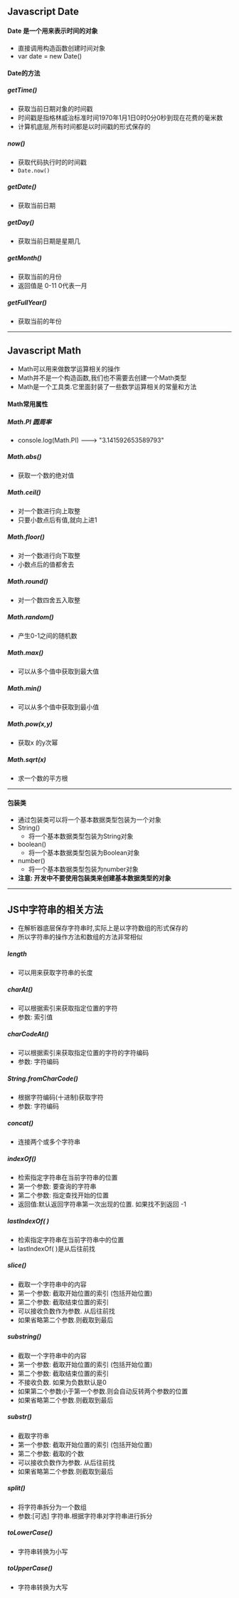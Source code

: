 ## Javascript Date
#### Date 是一个用来表示时间的对象
- 直接调用构造函数创建时间对象
- var date = new Date()

#### Date的方法
##### getTime() 
- 获取当前日期对象的时间戳
- 时间戳是指格林威治标准时间1970年1月1日0时0分0秒到现在花费的毫米数
- 计算机底层,所有时间都是以时间戳的形式保存的

##### now() 
- 获取代码执行时的时间戳
- ````Date.now()````

##### getDate()
- 获取当前日期
##### getDay()
- 获取当前日期是星期几
##### getMonth()
- 获取当前的月份
- 返回值是 0-11 0代表一月
##### getFullYear()
- 获取当前的年份

----------

## Javascript Math
- Math可以用来做数学运算相关的操作
- Math并不是一个构造函数,我们也不需要去创建一个Math类型
- Math是一个工具类.它里面封装了一些数学运算相关的常量和方法

#### Math常用属性
##### Math.PI 圆周率
- console.log(Math.PI)  ---> "3.141592653589793"
##### Math.abs()
- 获取一个数的绝对值
##### Math.ceil()
- 对一个数进行向上取整
- 只要小数点后有值,就向上进1
##### Math.floor()
- 对一个数进行向下取整
- 小数点后的值都舍去
##### Math.round()
- 对一个数四舍五入取整
##### Math.random()
- 产生0-1之间的随机数
##### Math.max() 
- 可以从多个值中获取到最大值
##### Math.min() 
- 可以从多个值中获取到最小值
##### Math.pow(x,y)  
- 获取x 的y次幂
##### Math.sqrt(x)  
- 求一个数的平方根


----------

#### 包装类
- 通过包装类可以将一个基本数据类型包装为一个对象
- String()
  - 将一个基本数据类型包装为String对象
- boolean()
  - 将一个基本数据类型包装为Boolean对象
- number()
  - 将一个基本数据类型包装为number对象
- **注意: 开发中不要使用包装类来创建基本数据类型的对象**


----------

## JS中字符串的相关方法
- 在解析器底层保存字符串时,实际上是以字符数组的形式保存的
- 所以字符串的操作方法和数组的方法非常相似
##### length
- 可以用来获取字符串的长度
##### charAt()
- 可以根据索引来获取指定位置的字符
- 参数: 索引值
##### charCodeAt() 
- 可以根据索引来获取指定位置的字符的字符编码
- 参数: 字符编码
##### String.fromCharCode() 
- 根据字符编码(十进制)获取字符
- 参数: 字符编码
##### concat() 
- 连接两个或多个字符串
##### indexOf()
- 检索指定字符串在当前字符串的位置
- 第一个参数: 要查询的字符串
- 第二个参数: 指定查找开始的位置
- 返回值:默认返回字符串第一次出现的位置. 如果找不到返回 -1
##### lastIndexOf( )
- 检索指定字符串在当前字符串中的位置
- lastIndexOf( )是从后往前找
##### slice()
- 截取一个字符串中的内容
- 第一个参数: 截取开始位置的索引 (包括开始位置)
- 第二个参数: 截取结束位置的索引
- 可以接收负数作为参数. 从后往前找
- 如果省略第二个参数.则截取到最后
##### substring()
- 截取一个字符串中的内容
- 第一个参数: 截取开始位置的索引 (包括开始位置)
- 第二个参数: 截取结束位置的索引
- 不接收负数. 如果为负数默认是0
- 如果第二个参数小于第一个参数.则会自动反转两个参数的位置
- 如果省略第二个参数.则截取到最后
##### substr()
- 截取字符串
- 第一个参数: 截取开始位置的索引 (包括开始位置)
- 第二个参数: 截取的个数
- 可以接收负数作为参数. 从后往前找
- 如果省略第二个参数.则截取到最后
##### split()
- 将字符串拆分为一个数组
- 参数:[可选] 字符串.根据字符串对字符串进行拆分
##### toLowerCase()
- 字符串转换为小写
##### toUpperCase()
- 字符串转换为大写